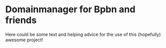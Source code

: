 # Domainmanager for Bpbn and friends
Here could be some text and helping advice for the use of this (hopefully) awesome project!
